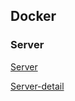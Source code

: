 ## Docker

### Server

[Server](/content/docker/tutorials/images/server.png)

[Server-detail](/content/docker/tutorials/images/server-detail.png)